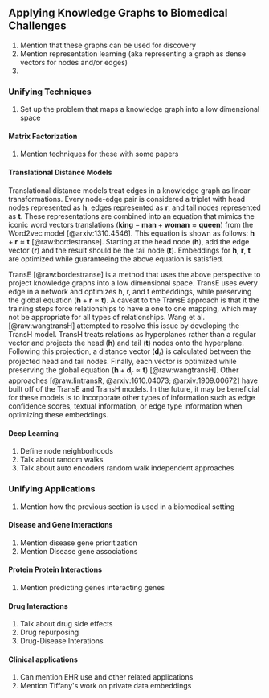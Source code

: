 ## Applying Knowledge Graphs to Biomedical Challenges

1. Mention that these graphs can be used for discovery
2. Mention representation learning (aka representing a graph as dense vectors for nodes and/or edges)
3. 

### Unifying Techniques

1. Set up the problem that maps a knowledge graph into a low dimensional space

#### Matrix Factorization

1. Mention techniques for these with some papers

#### Translational Distance Models

Translational distance models treat edges in a knowledge graph as linear transformations.
Every node-edge pair is considered a triplet with head nodes represented as $\textbf{h}$, edges represented as $\textbf{r}$, and tail nodes represented as $\textbf{t}$.
These representations are combined into an equation that mimics the iconic word vectors translations ($\textbf{king} - \textbf{man} + \textbf{woman} \approx \textbf{queen}$) from the Word2vec model [@arxiv:1310.4546].
This equation is shown as follows: $\textbf{h} + \textbf{r} \approx \textbf{t}$ [@raw:bordestranse].
Starting at the head node ($\textbf{h}$), add the edge vector ($\textbf{r}$) and the result should be the tail node ($\textbf{t}$).
Embeddings for $\textbf{h}$, $\textbf{r}$, $\textbf{t}$ are optimized while guaranteeing the above equation is satisfied.

TransE [@raw:bordestranse] is a method that uses the above perspective to project knowledge graphs into a low dimensional space.
TransE uses every edge in a network and optimizes h, r, and t embeddings, while preserving the global equation ($\textbf{h} + \textbf{r} \approx \textbf{t}$).
A caveat to the TransE approach is that it the training steps force relationships to have a one to one mapping, which may not be appropriate for all types of relationships.
Wang et al. [@raw:wangtransH] attempted to resolve this issue by developing the TransH model.
TransH treats relations as hyperplanes rather than a regular vector and projects the head ($\textbf{h}$) and tail ($\textbf{t}$) nodes onto the hyperplane.
Following this projection, a distance vector ($\textbf{d}_{r}$) is calculated between the projected head and tail nodes.
Finally, each vector is optimized while preserving the global equation ($\textbf{h} + \textbf{d}_{r} \approx \textbf{t}$) [@raw:wangtransH].
Other approaches [@raw:lintransR, @arxiv:1610.04073; @arxiv:1909.00672] have built off of the TransE and TransH models. 
In the future, it may be beneficial for these models is to incorporate other types of information such as edge confidence scores, textual information, or edge type information when optimizing these embeddings.

#### Deep Learning

1. Define node neighborhoods
2. Talk about random walks 
3. Talk about auto encoders random walk independent approaches 

### Unifying Applications

1. Mention how the previous section is used in a biomedical setting

#### Disease and Gene Interactions

1. Mention disease gene prioritization
2. Mention Disease gene associations

#### Protein Protein Interactions

1. Mention predicting genes interacting genes

#### Drug Interactions

1. Talk about drug side effects
2. Drug repurposing
3. Drug-Disease Interations

#### Clinical applications

1. Can mention EHR use and other related applications
2. Mention Tiffany's work on private data embeddings
